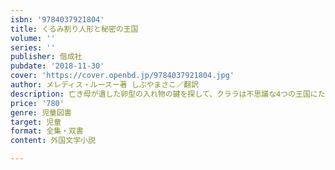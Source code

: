 ```yaml
---
isbn: '9784037921804'
title: くるみ割り人形と秘密の王国
volume: ''
series: ''
publisher: 偕成社
pubdate: '2018-11-30'
cover: 'https://cover.openbd.jp/9784037921804.jpg'
author: メレディス・ルースー著 しぶやまさこ／翻訳
description: 亡き母が遺した卵型の入れ物の鍵を探して、クララは不思議な4つの王国にたどりつく。幻想的なディズニー実写映画の小説版。
price: '780'
genre: 児童図書
target: 児童
format: 全集・双書
content: 外国文学小説

---
```

